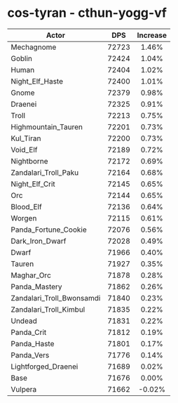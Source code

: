 # cos-tyran - cthun-yogg-vf
| Actor | DPS | Increase |
|---|:---:|:---:|
|Mechagnome|72723|1.46%|
|Goblin|72424|1.04%|
|Human|72404|1.02%|
|Night_Elf_Haste|72400|1.01%|
|Gnome|72379|0.98%|
|Draenei|72325|0.91%|
|Troll|72213|0.75%|
|Highmountain_Tauren|72201|0.73%|
|Kul_Tiran|72200|0.73%|
|Void_Elf|72189|0.72%|
|Nightborne|72172|0.69%|
|Zandalari_Troll_Paku|72164|0.68%|
|Night_Elf_Crit|72145|0.65%|
|Orc|72144|0.65%|
|Blood_Elf|72136|0.64%|
|Worgen|72115|0.61%|
|Panda_Fortune_Cookie|72076|0.56%|
|Dark_Iron_Dwarf|72028|0.49%|
|Dwarf|71966|0.40%|
|Tauren|71927|0.35%|
|Maghar_Orc|71878|0.28%|
|Panda_Mastery|71862|0.26%|
|Zandalari_Troll_Bwonsamdi|71840|0.23%|
|Zandalari_Troll_Kimbul|71835|0.22%|
|Undead|71831|0.22%|
|Panda_Crit|71812|0.19%|
|Panda_Haste|71801|0.17%|
|Panda_Vers|71776|0.14%|
|Lightforged_Draenei|71689|0.02%|
|Base|71676|0.00%|
|Vulpera|71662|-0.02%|
